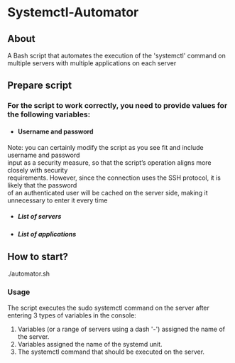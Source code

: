 # Systemctl-Automator  


## About  
A Bash script that automates the execution of the 'systemctl' command on multiple servers with multiple applications on each server  



## Prepare script  

### For the script to work correctly, you need to provide values for the following variables:  

 * #### Username and password  
Note: you can certainly modify the script as you see fit and include username and password   
input as a security measure, so that the script’s operation aligns more closely with security   
requirements. However, since the connection uses the SSH protocol, it is likely that the password  
 of an authenticated user will be cached on the server side, making it unnecessary to enter it every time  
 * ##### List of servers    
 * ##### List of applications    

## How to start?
 ./automator.sh

### Usage  
The script executes the sudo systemctl command on the server after entering 3 types   of variables in the console:    

1. Variables (or a range of servers using a dash '-') assigned the name of the server.    
2. Variables assigned the name of the systemd unit.    
3. The systemctl command that should be executed on the server.    

